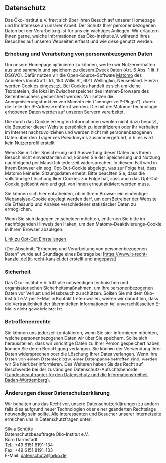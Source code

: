 ## Datenschutz

Das Öko-Institut e.V. freut sich über Ihren Besuch auf unserer Homepage und Ihr Interesse an unserer Arbeit. Der Schutz Ihrer personenbezogenen Daten bei der Verarbeitung ist für uns ein wichtiges Anliegen. Wir erläutern Ihnen gerne, welche Informationen das Öko-Institut e.V. während Ihres Besuches auf unseren Webseiten erfasst und wie diese genutzt werden.

### Erhebung und Verarbeitung von personenbezogenen Daten


Um unsere Homepage optimieren zu können, werten wir Nutzerverhalten aus und sammeln und speichern zu diesem Zweck Daten (Art. 6 Abs. 1 lit. f DSGVO). Dafür nutzen wir die Open-Source-Software [Matomo](https://www.matomo.org) des Anbieters InnoCraft Ltd., 150 Willis St, 6011 Wellington, Neuseeland. Hierzu werden Cookies eingesetzt. Bei Cookies handelt es sich um kleine Textdateien, die lokal im Zwischenspeicher des Internet-Browsers des Seitenbesuchers gespeichert werden. Wir setzen die Anonymisierungsfunktion von Mamoto ein ("anonymizeIP-Plugin"), durch die Teile der IP-Adresse entfernt werden. Die mit der Matomo-Technologie erhobenen Daten werden auf unseren Servern verarbeitet.

Die durch das Cookie erzeugten Informationen werden nicht dazu benutzt, die Besucher dieser Website persönlich zu identifizieren oder ihr Verhalten im Internet nachzuvollziehen und werden nicht mit personenbezogenen Daten über den Träger des Pseudonyms zusammengeführt, d.h. es wird kein Nutzerprofil erstellt.

Wenn Sie mit der Speicherung und Auswertung dieser Daten aus Ihrem Besuch nicht einverstanden sind, können Sie der Speicherung und Nutzung nachfolgend per Mausklick jederzeit widersprechen. In diesem Fall wird in Ihrem Browser ein sog. Opt-Out-Cookie abgelegt, was zur Folge hat, dass Matomo keinerlei Sitzungsdaten erhebt. Bitte beachten Sie, dass die vollständige Löschung Ihrer Cookies zur Folge hat, dass auch das Opt-Out-Cookie gelöscht wird und ggf. von Ihnen erneut aktiviert werden muss.

Sie können sich hier entscheiden, ob in Ihrem Browser ein eindeutiger Webanalyse-Cookie abgelegt werden darf, um dem Betreiber der Website die Erfassung und Analyse verschiedener statistischer Daten zu ermöglichen.

Wenn Sie sich dagegen entscheiden möchten, entfernen Sie bitte im nachfolgenden Hinweis den Haken, um den Matomo-Deaktivierungs-Cookie in Ihrem Browser abzulegen.

<a href="https://www.oeko.de/pwstat/index.php?module=CoreAdminHome&action=optOut&language=de&backgroundColor=DCE2E7&fontColor=&fontSize=14px&fontFamily=Helvetica,Arial,sans-serif" target="_blank">Link zu Opt-Out Einstellungen</a>

(Der Abschnitt "Erhebung und Verarbeitung von personenbezogenen Daten" wurde auf Grundlage eines Beitrags bei [https://www.it-recht-kanzlei.de](it-recht-kanzlei.de) erstellt und angepasst)



### Sicherheit

Das Öko-Institut e.V. trifft alle notwendigen technischen und organisatorischen Sicherheitsmaßnahmen, um Ihre personenbezogenen Daten vor Verlust und Missbrauch zu schützen. Sollten Sie mit dem Öko-Institut e.V. per E-Mail in Kontakt treten wollen, weisen wir darauf hin, dass die Vertraulichkeit der übermittelten Informationen bei unverschlüsselten E-Mails nicht gewährleistet ist.

### Betroffenenrechte

Sie können uns jederzeit kontaktieren, wenn Sie sich informieren möchten, welche personenbezogenen Daten wir über Sie speichern. Sollte sich herausstellen, dass wir unrichtige Daten zu Ihrer Person gespeichert haben, können Sie deren Berichtigung verlangen. Sie können der Verwendung Ihrer Daten widersprechen oder die Löschung Ihrer Daten verlangen. Wenn Ihre Daten von einem Datenleck bzw. einer Datenpanne betroffen sind, werden wir Sie hierüber informieren. Des Weiteren haben Sie das Recht auf Beschwerde bei der zuständigen Datenschutz-Aufsichtsbehörde ([Landesbeauftragter für den Datenschutz und die Informationsfreiheit Baden-Württemberg](https://www.baden-wuerttemberg.datenschutz.de/)).

### Änderungen dieser Datenschutzerklärung

Wir behalten uns das Recht vor, unsere Datenschutzerklärungen zu ändern falls dies aufgrund neuer Technologien oder einer geänderten Rechtslage notwendig sein sollte.
Alle Interessenten und Besucher unserer Internetseite erreichen uns in Datenschutzfragen unter:


Silvia Schütte  
Datenschutzbeauftragte Öko-Institut e.V.  
Büro Darmstadt  
Tel.: +49 6151 8191-134  
Fax: +49 6151 8191-133  
E-Mail: [datenschutz@oeko.de](mailto:datenschutz@oeko.de)  
